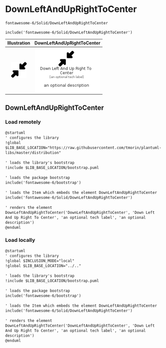 # DownLeftAndUpRightToCenter


```text
fontawesome-6/Solid/DownLeftAndUpRightToCenter
```

```text
include('fontawesome-6/Solid/DownLeftAndUpRightToCenter')
```



| Illustration | DownLeftAndUpRightToCenter |
| :---: | :---: |
| ![illustration for Illustration](../../fontawesome-6/Solid/DownLeftAndUpRightToCenter.png) | ![illustration for DownLeftAndUpRightToCenter](../../fontawesome-6/Solid/DownLeftAndUpRightToCenter.Local.png) |




## DownLeftAndUpRightToCenter

### Load remotely
```plantuml
@startuml
' configures the library
!global $LIB_BASE_LOCATION="https://raw.githubusercontent.com/tmorin/plantuml-libs/master/distribution"

' loads the library's bootstrap
!include $LIB_BASE_LOCATION/bootstrap.puml

' loads the package bootstrap
include('fontawesome-6/bootstrap')

' loads the Item which embeds the element DownLeftAndUpRightToCenter
include('fontawesome-6/Solid/DownLeftAndUpRightToCenter')

' renders the element
DownLeftAndUpRightToCenter('DownLeftAndUpRightToCenter', 'Down Left And Up Right To Center', 'an optional tech label', 'an optional description')
@enduml
```

### Load locally
```plantuml
@startuml
' configures the library
!global $INCLUSION_MODE="local"
!global $LIB_BASE_LOCATION="../.."

' loads the library's bootstrap
!include $LIB_BASE_LOCATION/bootstrap.puml

' loads the package bootstrap
include('fontawesome-6/bootstrap')

' loads the Item which embeds the element DownLeftAndUpRightToCenter
include('fontawesome-6/Solid/DownLeftAndUpRightToCenter')

' renders the element
DownLeftAndUpRightToCenter('DownLeftAndUpRightToCenter', 'Down Left And Up Right To Center', 'an optional tech label', 'an optional description')
@enduml
```

